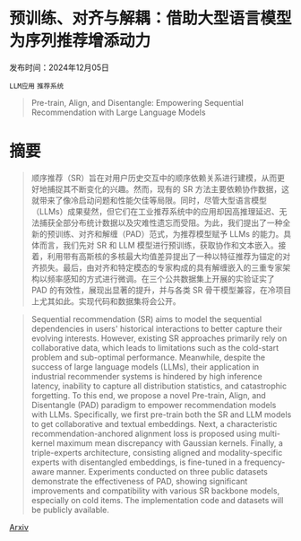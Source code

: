 # 预训练、对齐与解耦：借助大型语言模型为序列推荐增添动力

发布时间：2024年12月05日

`LLM应用` `推荐系统`

> Pre-train, Align, and Disentangle: Empowering Sequential Recommendation with Large Language Models

# 摘要

> 顺序推荐（SR）旨在对用户历史交互中的顺序依赖关系进行建模，从而更好地捕捉其不断变化的兴趣。然而，现有的 SR 方法主要依赖协作数据，这就带来了像冷启动问题和性能欠佳等局限。同时，尽管大型语言模型（LLMs）成果斐然，但它们在工业推荐系统中的应用却因高推理延迟、无法捕获全部分布统计数据以及灾难性遗忘而受阻。为此，我们提出了一种全新的预训练、对齐和解缠（PAD）范式，为推荐模型赋予 LLMs 的能力。具体而言，我们先对 SR 和 LLM 模型进行预训练，获取协作和文本嵌入。接着，利用带有高斯核的多核最大均值差异提出了一种以特征推荐为锚定的对齐损失。最后，由对齐和特定模态的专家构成的具有解缠嵌入的三重专家架构以频率感知的方式进行微调。在三个公共数据集上开展的实验证实了 PAD 的有效性，展现出显著的提升，并与各类 SR 骨干模型兼容，在冷项目上尤其如此。实现代码和数据集将会公开。

> Sequential recommendation (SR) aims to model the sequential dependencies in users' historical interactions to better capture their evolving interests. However, existing SR approaches primarily rely on collaborative data, which leads to limitations such as the cold-start problem and sub-optimal performance. Meanwhile, despite the success of large language models (LLMs), their application in industrial recommender systems is hindered by high inference latency, inability to capture all distribution statistics, and catastrophic forgetting. To this end, we propose a novel Pre-train, Align, and Disentangle (PAD) paradigm to empower recommendation models with LLMs. Specifically, we first pre-train both the SR and LLM models to get collaborative and textual embeddings. Next, a characteristic recommendation-anchored alignment loss is proposed using multi-kernel maximum mean discrepancy with Gaussian kernels. Finally, a triple-experts architecture, consisting aligned and modality-specific experts with disentangled embeddings, is fine-tuned in a frequency-aware manner. Experiments conducted on three public datasets demonstrate the effectiveness of PAD, showing significant improvements and compatibility with various SR backbone models, especially on cold items. The implementation code and datasets will be publicly available.

[Arxiv](https://arxiv.org/abs/2412.04107)